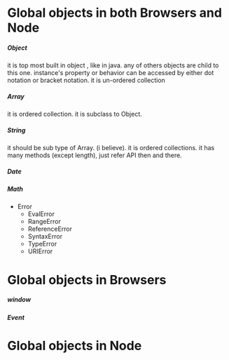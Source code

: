 # Global objects in both Browsers and Node

##### Object

it is top most built in object , like in java. any of others objects are child to this one. 
 instance's property or behavior can be accessed by either dot notation or bracket notation.
 it is un-ordered collection

##### Array

it is ordered collection.
it is subclass to Object.

##### String

it should be sub type of Array. \(i believe\). it is ordered collections.
it has many methods \(except length\), just refer API then and there.

##### Date

##### Math

* Error
  * EvalError
  * RangeError
  * ReferenceError
  * SyntaxError
  * TypeError
  * URIError


# Global objects in Browsers

##### window

##### Event

# Global objects in  Node

